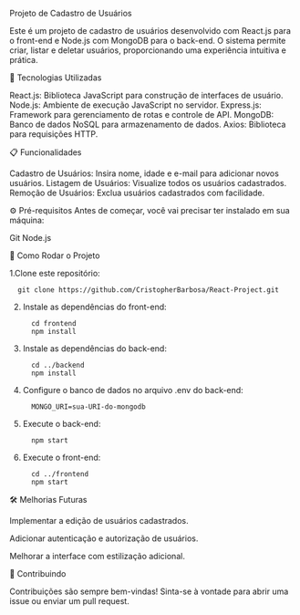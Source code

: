 Projeto de Cadastro de Usuários

Este é um projeto de cadastro de usuários desenvolvido com React.js para o front-end e Node.js com MongoDB para o back-end. O sistema permite criar, listar e deletar usuários, proporcionando uma experiência intuitiva e prática.

🚀 Tecnologias Utilizadas

React.js: Biblioteca JavaScript para construção de interfaces de usuário.
Node.js: Ambiente de execução JavaScript no servidor.
Express.js: Framework para gerenciamento de rotas e controle de API.
MongoDB: Banco de dados NoSQL para armazenamento de dados.
Axios: Biblioteca para requisições HTTP.

📋 Funcionalidades

Cadastro de Usuários: Insira nome, idade e e-mail para adicionar novos usuários.
Listagem de Usuários: Visualize todos os usuários cadastrados.
Remoção de Usuários: Exclua usuários cadastrados com facilidade.

⚙️ Pré-requisitos
Antes de começar, você vai precisar ter instalado em sua máquina:

Git
Node.js

🚀 Como Rodar o Projeto

   1.Clone este repositório:

      git clone https://github.com/CristopherBarbosa/React-Project.git

2. Instale as dependências do front-end:
   
         cd frontend
         npm install

3. Instale as dependências do back-end:

         cd ../backend
         npm install

4. Configure o banco de dados no arquivo .env do back-end:

         MONGO_URI=sua-URI-do-mongodb

5. Execute o back-end:

         npm start

6. Execute o front-end:

         cd ../frontend
         npm start

🛠️ Melhorias Futuras

Implementar a edição de usuários cadastrados.

Adicionar autenticação e autorização de usuários.

Melhorar a interface com estilização adicional.

🤝 Contribuindo

Contribuições são sempre bem-vindas! Sinta-se à vontade para abrir uma issue ou enviar um pull request.
